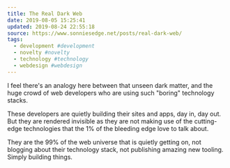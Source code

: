 ```yaml
---
title: The Real Dark Web
date: 2019-08-05 15:25:41
updated: 2019-08-24 22:55:18
source: https://www.sonniesedge.net/posts/real-dark-web/
tags:
  - development #development
  - novelty #novelty
  - technology #technology
  - webdesign #webdesign
---
```

I feel there's an analogy here between that unseen dark matter, and the huge crowd of web developers who are using such "boring" technology stacks.

These developers are quietly building their sites and apps, day in, day out. But they are rendered invisible as they are not making use of the cutting-edge technologies that the 1% of the bleeding edge love to talk about.

They are the 99% of the web universe that is quietly getting on, not blogging about their technology stack, not publishing amazing new tooling. Simply building things.